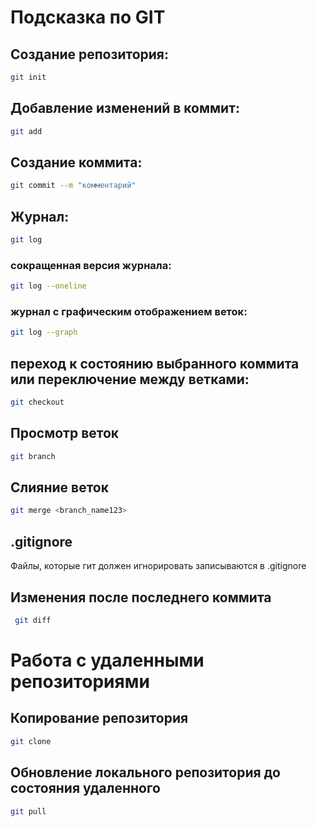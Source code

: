 # Подсказка по GIT

## Создание репозитория:

```sh
git init
```

## Добавление изменений в коммит:

```sh
git add
```

## Создание коммита:
 
```sh
git commit --m "комментарий"
```

## Журнал:

```sh
git log
```
### сокращенная версия журнала:

```sh
git log --oneline
```
### журнал с графическим отображением веток:
```sh
git log --graph
```

## переход к состоянию выбранного коммита или переключение между ветками:

```sh
git checkout
```

## Просмотр веток

```sh
git branch
```

## Слияние веток

```sh
git merge <branch_name123>
```

## .gitignore

Файлы, которые гит должен игнорировать записываются в .gitignore


## Изменения после последнего коммита
```sh
 git diff
```

# Работа с удаленными репозиториями

## Копирование репозитория
```sh
git clone
```

## Обновление локального репозитория до состояния удаленного
```sh
git pull
```
